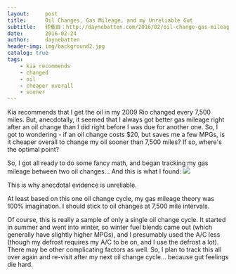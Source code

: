 ```yaml
---
layout:     post
title:      Oil Changes, Gas Mileage, and my Unreliable Gut
subtitle:   转载自：http://daynebatten.com/2016/02/oil-change-gas-mileage/
date:       2016-02-24
author:     daynebatten
header-img: img/background2.jpg
catalog: true
tags:
    - kia recommends
    - changed
    - oil
    - cheaper overall
    - sooner
---
```


Kia recommends that I get the oil in my 2009 Rio changed every 7,500 miles. But, anecdotally, it seemed that I always got better gas mileage right after an oil change than I did right before I was due for another one. So, I got to wondering - if an oil change costs $20, but saves me a few MPGs, is it cheaper overall to change my oil sooner than 7,500 miles? If so, where's the optimal point?

So, I got all ready to do some fancy math, and began tracking my gas mileage between two oil changes... And this is what I found:
![](http://daynebatten.com/wp-content/uploads/2016/02/Gas-Mileage.png)


This is why anecdotal evidence is unreliable.

At least based on this one oil change cycle, my gas mileage theory was 100% imagination. I should stick to oil changes at 7,500 mile intervals.

Of course, this is really a sample of only a single oil change cycle. It started in summer and went into winter, so winter fuel blends came out (which generally have slightly higher MPGs), and I presumably used the A/C less (though my defrost requires my A/C to be on, and I use the defrost a lot). There may be other complicating factors as well. So, I plan to track this all over again and re-visit after my next oil change cycle... because gut feelings die hard.
